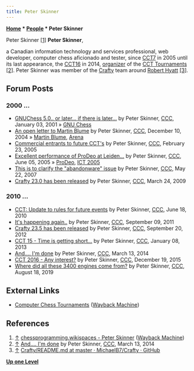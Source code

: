 ```yaml
---
title: Peter Skinner
---
```

**[Home](Home "Home") \* [People](People "People") \* Peter Skinner**



 [](File:Peter-skinner.jpg) Peter Skinner <a id="cite-note-1" href="#cite-ref-1">[1]</a> 
**Peter Skinner**,  

a Canadian information technology and services professional, web developer, computer chess aficionado and tester, since [CCT7](CCT7 "CCT7") in 2005 until its last appearance, the [CCT16](CCT16 "CCT16") in 2014, [organizer](Category:Tournament_Director "Category:Tournament Director") of the [CCT Tournaments](CCT_Tournaments "CCT Tournaments") <a id="cite-note-2" href="#cite-ref-2">[2]</a>.
Peter Skinner was member of the [Crafty](Crafty "Crafty") team around [Robert Hyatt](Robert_Hyatt "Robert Hyatt") <a id="cite-note-3" href="#cite-ref-3">[3]</a>. 



## Forum Posts


### 2000 ...


* [GNUChess 5.0.. or later... if there is later...](https://www.stmintz.com/ccc/index.php?id=147909) by Peter Skinner, [CCC](CCC "CCC"), January 03, 2001 » [GNU Chess](GNU_Chess "GNU Chess")
* [An open letter to Martin Blume](https://www.stmintz.com/ccc/index.php?id=400061) by Peter Skinner, [CCC](CCC "CCC"), December 10, 2004 » [Martin Blume](Martin_Blume "Martin Blume"), [Arena](Arena "Arena")
* [Commercial entrants to future CCT's](https://www.stmintz.com/ccc/index.php?id=413571) by Peter Skinner, [CCC](CCC "CCC"), February 23, 2005
* [Excellent performance of ProDeo at Leiden...](https://www.stmintz.com/ccc/index.php?id=429859) by Peter Skinner, [CCC](CCC "CCC"), June 05, 2005 » [ProDeo](ProDeo "ProDeo"), [ICT 2005](ICT_2005 "ICT 2005")
* [This is to clarify the "abandonware" issue](http://www.talkchess.com/forum/viewtopic.php?t=13949) by Peter Skinner, [CCC](CCC "CCC"), May 22, 2007
* [Crafty 23.0 has been released](http://www.talkchess.com/forum/viewtopic.php?t=27165) by Peter Skinner, [CCC](CCC "CCC"), March 24, 2009


### 2010 ...


* [CCT: Update to rules for future events](http://www.talkchess.com/forum3/viewtopic.php?f=2&t=35026) by Peter Skinner, [CCC](CCC "CCC"), June 18, 2010
* [It's happening again..](http://www.talkchess.com/forum/viewtopic.php?t=40341) by Peter Skinner, [CCC](CCC "CCC"), September 09, 2011
* [Crafty 23.5 has been released](http://www.talkchess.com/forum/viewtopic.php?t=45228) by Peter Skinner, [CCC](CCC "CCC"), September 20, 2012
* [CCT 15 - Time is getting short...](http://www.talkchess.com/forum/viewtopic.php?t=46810) by Peter Skinner, [CCC](CCC "CCC"), January 08, 2013
* [And.... I'm done](http://www.talkchess.com/forum3/viewtopic.php?t=51587) by Peter Skinner, [CCC](CCC "CCC"), March 13, 2014
* [CCT 2016 - Any interest?](http://www.talkchess.com/forum3/viewtopic.php?f=2&t=58626) by Peter Skinner, [CCC](CCC "CCC"), December 19, 2015
* [Where did all these 3400 engines come from?](http://www.talkchess.com/forum3/viewtopic.php?f=2&t=71589) by Peter Skinner, [CCC](CCC "CCC"), August 18, 2019


## External Links


* [Computer Chess Tournaments](http://web.archive.org/web/20140330102753/http://cctchess.com/) ([Wayback Machine](https://en.wikipedia.org/wiki/Wayback_Machine))


## References


1. <a id="cite-ref-1" href="#cite-note-1">↑</a> [chessprogramming.wikispaces - Peter Skinner](http://web.archive.org/web/20180712230732/https://chessprogramming.wikispaces.com/Peter+Skinner) ([Wayback Machine](https://en.wikipedia.org/wiki/Wayback_Machine))
2. <a id="cite-ref-2" href="#cite-note-2">↑</a> [And.... I'm done](http://www.talkchess.com/forum3/viewtopic.php?t=51587) by Peter Skinner, [CCC](CCC "CCC"), March 13, 2014
3. <a id="cite-ref-3" href="#cite-note-3">↑</a> [Crafty/README.md at master · MichaelB7/Crafty · GitHub](https://github.com/MichaelB7/Crafty/blob/master/README.md)

**[Up one Level](People "People")**







 
